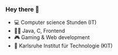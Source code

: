 ### Hey there 👋
- 💻 Computer science Stunden (IT) 
- 🧑‍💻 Java, C, Frontend
- 🎮 Gaming & Web development
- 🥇 Karlsruhe Institut für Technologie (KIT)

<!--
**Mo-Habbal/Mo-Habbal** is a ✨ _special_ ✨ repository because its `README.md` (this file) appears on your GitHub profile.

Here are some ideas to get you started:

- 🔭 I’m currently working on ...
- 🌱 I’m currently learning ...
- 👯 I’m looking to collaborate on ...
- 🤔 I’m looking for help with ...
- 💬 Ask me about ...
- 📫 How to reach me: ...
- 😄 Pronouns: ...
- ⚡ Fun fact: ...
-->
